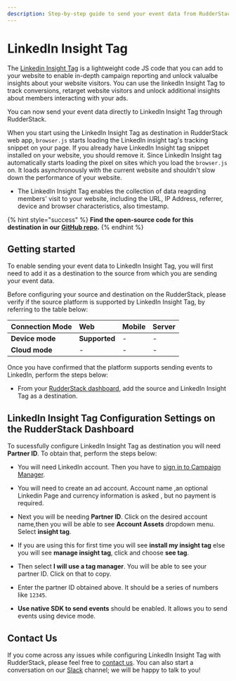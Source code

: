 ```yaml
---
description: Step-by-step guide to send your event data from RudderStack to LinkedIn Insight Tag.
---
```


# LinkedIn Insight Tag 

The [Linkedin Insight Tag](https://business.linkedin.com/marketing-solutions/insight-tag) is a lightweight code JS code that you can add to your website to enable in-depth campaign reporting and unlock valualbe insights about your website visitors. You can use the linkedIn Insight Tag to track conversions, retarget website visitors and unlock additional insights about members interacting with your ads.

You can now send your event data directly to LinkedIn Insight Tag through RudderStack.

When you start using the LinkedIn Insight Tag as destination in RudderStack web app, `browser.js` starts loading the LinkedIn insight tag's tracking snippet on your page. If you already have LinkedIn Insight tag snippet installed on your website, you should remove it. Since LinkedIn Insight tag automatically starts loading the pixel on sites which you load the `browser.js` on. It loads asynchronously with the current website and shouldn't slow down the performance of your website.

* The LinkedIn Insight Tag enables the collection of data reagrding members' visit to your website, including the URL, IP Address, referrer, device and browser characteristics, also timestamp.

{% hint style="success" %}
**Find the open-source code for this destination in our** [**GitHub repo**](https://github.com/rudderlabs/rudder-sdk-js/tree/production/integrations)**.**
{% endhint %}

## Getting started

To enable sending your event data to LinkedIn Insight Tag, you will first need to add it as a destination to the source from which you are sending your event data.

Before configuring your source and destination on the RudderStack, please verify if the source platform is supported by LinkedIn Insight Tag, by referring to the table below:

| **Connection Mode** | **Web** | **Mobile** | **Server** |
| :--- | :--- | :--- | :--- |
| **Device mode** | **Supported** | - | - |
| **Cloud mode** | - | - | - |

Once you have confirmed that the platform supports sending events to LinkedIn, perform the steps below:

* From your [RudderStack dashboard](https://app.rudderstack.com/), add the source and LinkedIn Insight Tag as a destination.

## LinkedIn Insight Tag Configuration Settings on the RudderStack Dashboard

To sucessfully configure LinkedIn Insight Tag as destination you will need **Partner ID**. To obtain that, perform the steps below:

* You will need LinkedIn account. Then you have to [sign in to Campaign Manager](https://www.linkedin.com/campaignmanager/login).
* You will need to create an ad account. Account name ,an optional Linkedin Page and currency information is asked , but no payment is required.
* Next you will be needing **Partner ID**. Click on the desired account name,then you will be able to see **Account Assets** dropdown menu. Select **insight tag**.
* If you are using this for first time you will see **install my insight tag** else you will see **manage insight tag**, click and choose **see tag**.
* Then select **I will use a tag manager**. You will be able to see your partner ID. Click on that to copy.

* Enter the partner ID obtained above. It should be a series of numbers like `12345`.
* **Use native SDK to send events** should be enabled. It allows you to send events using device mode.

## Contact Us

If you come across any issues while configuring LinkedIn Insight Tag with RudderStack, please feel free to [contact us](mailto:docs@rudderstack.com). You can also start a conversation on our [Slack](https://resources.rudderstack.com/join-rudderstack-slack) channel; we will be happy to talk to you!



